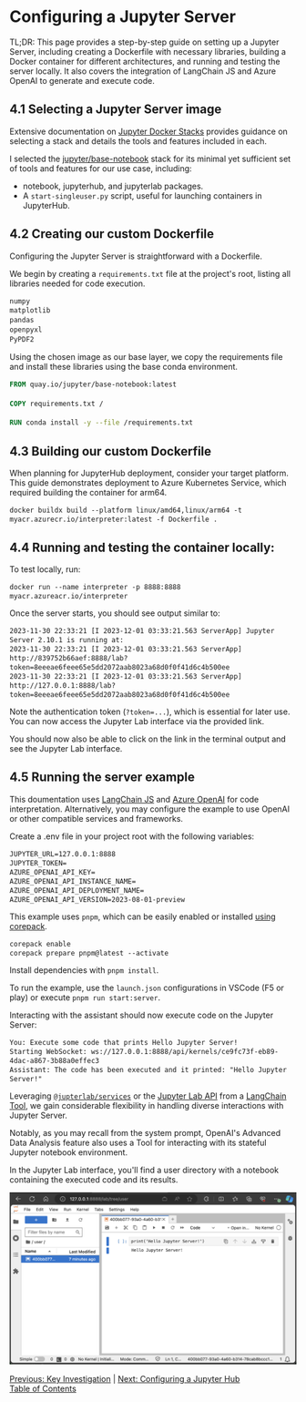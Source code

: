 # Configuring a Jupyter Server

TL;DR: This page provides a step-by-step guide on setting up a Jupyter Server, including creating a Dockerfile with necessary libraries, building a Docker container for different architectures, and running and testing the server locally. It also covers the integration of LangChain JS and Azure OpenAI to generate and execute code.

## 4.1 Selecting a Jupyter Server image

Extensive documentation on [Jupyter Docker Stacks](https://jupyter-docker-stacks.readthedocs.io/en/latest/index.html) provides guidance on selecting a stack and details the tools and features included in each.

I selected the [jupyter/base-notebook](https://jupyter-docker-stacks.readthedocs.io/en/latest/using/selecting.html#jupyter-base-notebook) stack for its minimal yet sufficient set of tools and features for our use case, including:

- notebook, jupyterhub, and jupyterlab packages.
- A `start-singleuser.py` script, useful for launching containers in JupyterHub.

## 4.2 Creating our custom Dockerfile

Configuring the Jupyter Server is straightforward with a Dockerfile.

We begin by creating a `requirements.txt` file at the project's root, listing all libraries needed for code execution.

```txt
numpy
matplotlib
pandas
openpyxl
PyPDF2
```

Using the chosen image as our base layer, we copy the requirements file and install these libraries using the base conda environment.

```Dockerfile
FROM quay.io/jupyter/base-notebook:latest

COPY requirements.txt /

RUN conda install -y --file /requirements.txt
```

## 4.3 Building our custom Dockerfile

When planning for JupyterHub deployment, consider your target platform. This guide demonstrates deployment to Azure Kubernetes Service, which required building the container for arm64.

```shell
docker buildx build --platform linux/amd64,linux/arm64 -t myacr.azurecr.io/interpreter:latest -f Dockerfile .
```

## 4.4 Running and testing the container locally:

To test locally, run:

```shell
docker run --name interpreter -p 8888:8888 myacr.azureacr.io/interpreter
```

Once the server starts, you should see output similar to:

```
2023-11-30 22:33:21 [I 2023-12-01 03:33:21.563 ServerApp] Jupyter Server 2.10.1 is running at:
2023-11-30 22:33:21 [I 2023-12-01 03:33:21.563 ServerApp] http://839752b66aef:8888/lab?token=8eeeae6feee65e5dd2072aab8023a68d0f0f41d6c4b500ee
2023-11-30 22:33:21 [I 2023-12-01 03:33:21.563 ServerApp]     http://127.0.0.1:8888/lab?token=8eeeae6feee65e5dd2072aab8023a68d0f0f41d6c4b500ee
```

Note the authentication token (`?token=...`), which is essential for later use. You can now access the Jupyter Lab interface via the provided link.

You should now also be able to click on the link in the terminal output and see the Jupyter Lab interface.

## 4.5 Running the server example

This doumentation uses [LangChain JS](https://js.langchain.com/) and [Azure OpenAI](https://learn.microsoft.com/en-us/azure/ai-services/openai/overview) for code interpretation. Alternatively, you may configure the example to use OpenAI or other compatible services and frameworks.

Create a .env file in your project root with the following variables:

```env
JUPYTER_URL=127.0.0.1:8888
JUPYTER_TOKEN=
AZURE_OPENAI_API_KEY=
AZURE_OPENAI_API_INSTANCE_NAME=
AZURE_OPENAI_API_DEPLOYMENT_NAME=
AZURE_OPENAI_API_VERSION=2023-08-01-preview
```

This example uses `pnpm`, which can be easily enabled or installed [using corepack](https://pnpm.io/installation#using-corepack).

```shell
corepack enable
corepack prepare pnpm@latest --activate
```

Install dependencies with `pnpm install`.

To run the example, use the `launch.json` configurations in VSCode (F5 or play) or execute `pnpm run start:server`.

Interacting with the assistant should now execute code on the Jupyter Server:

```shell
You: Execute some code that prints Hello Jupyter Server!
Starting WebSocket: ws://127.0.0.1:8888/api/kernels/ce9fc73f-eb89-4dac-a867-3b88a0effec3
Assistant: The code has been executed and it printed: "Hello Jupyter Server!"
```

Leveraging [`@jupterlab/services`](https://github.com/jupyterlab/jupyterlab) or the [Jupyter Lab API](https://jupyter-server.readthedocs.io/en/latest/developers/rest-api.html) from a [LangChain Tool](https://js.langchain.com/docs/modules/agents/tools/), we gain considerable flexibility in handling diverse interactions with Jupyter Server.

Notably, as you may recall from the system prompt, OpenAI's Advanced Data Analysis feature also uses a Tool for interacting with its stateful Jupyter notebook environment.

In the Jupyter Lab interface, you'll find a user directory with a notebook containing the executed code and its results.

![Jupyter Lab](../assets/jupyter_lab.png)

[Previous: Key Investigation](./3_key_investigation.md) | [Next: Configuring a Jupyter Hub](./5_configuring_a_jupyter_hub.md)  
[Table of Contents](../README.md)

